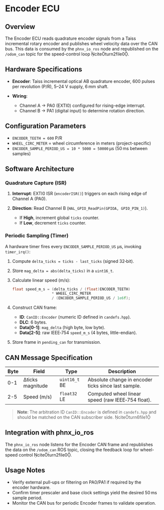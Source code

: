 # Encoder ECU

## Overview

The Encoder ECU reads quadrature encoder signals from a Taiss incremental rotary encoder and publishes wheel velocity data over the CAN bus. This data is consumed by the `phnx_io_ros` node and republished on the `/odom_can` topic for the speed-control loop citeturn2file0.

## Hardware Specifications

* **Encoder**: Taiss incremental optical AB quadrature encoder, 600 pulses per revolution (P/R), 5–24 V supply, 6 mm shaft.
* **Wiring**:

  * Channel A → PA0 (EXTI0) configured for rising-edge interrupt.
  * Channel B → PA1 (digital input) to determine rotation direction.

## Configuration Parameters

* `ENCODER_TEETH = 600` P/R
* `WHEEL_CIRC_METER` = wheel circumference in meters (project-specific)
* `ENCODER_SAMPLE_PERIOD_US = 10 * 5000 = 50000` µs (50 ms between samples)

## Software Architecture

### Quadrature Capture (ISR)

1. **Interrupt**: EXTI0 ISR (`encoderISR()`) triggers on each rising edge of Channel A (PA0).
2. **Direction**: Read Channel B (`HAL_GPIO_ReadPin(GPIOA, GPIO_PIN_1)`).

   * If **High**, increment global `ticks` counter.
   * If **Low**, decrement `ticks` counter.

### Periodic Sampling (Timer)

A hardware timer fires every `ENCODER_SAMPLE_PERIOD_US` µs, invoking `timer_irq()`:

1. Compute `delta_ticks = ticks - last_ticks` (signed 32‑bit).
2. Store `mag_delta = abs(delta_ticks)` in a `uint16_t`.
3. Calculate linear speed (m/s):

   ```c
   float speed_m_s = (delta_ticks / (float)ENCODER_TEETH)
                     * WHEEL_CIRC_METER
                     / (ENCODER_SAMPLE_PERIOD_US / 1e6f);
   ```
4. Construct CAN frame:

   * **ID**: `CanID::Encoder` (numeric ID defined in `candefs.hpp`).
   * **DLC**: 6 bytes.
   * **Data\[0-1]**: `mag_delta` (high byte, low byte).
   * **Data\[2-5]**: raw IEEE‑754 `speed_m_s` (4 bytes, little-endian).
5. Store frame in `pending_can` for transmission.

## CAN Message Specification

| Byte | Field            | Type          | Description                                         |
| ---- | ---------------- | ------------- | --------------------------------------------------- |
| 0-1  | Δticks magnitude | `uint16_t` BE | Absolute change in encoder ticks since last sample. |
| 2-5  | Speed (m/s)      | `float32` LE  | Computed wheel linear speed (raw IEEE‑754 float).   |

> **Note**: The arbitration ID `CanID::Encoder` is defined in `candefs.hpp` and should be matched on the CAN subscriber side. citeturn6file1

## Integration with phnx\_io\_ros

The `phnx_io_ros` node listens for the Encoder CAN frame and republishes the data on the `/odom_can` ROS topic, closing the feedback loop for wheel-speed control citeturn2file0.

## Usage Notes

* Verify external pull-ups or filtering on PA0/PA1 if required by the encoder hardware.
* Confirm timer prescaler and base clock settings yield the desired 50 ms sample period.
* Monitor the CAN bus for periodic Encoder frames to validate operation.
